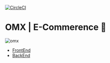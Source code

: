 [![CircleCI](https://circleci.com/gh/AdamMomen/omx-backend.svg?style=svg)](https://circleci.com/gh/AdamMomen/omx-backend)
# OMX | E-Commerence 🛒
![omx](./demo/demo.gif)

- [FrontEnd](https://github.com/OMX-team/legacy/tree/master/client)
- [BackEnd](https://github.com/OMX-team/legacy/tree/master/back%20end)
